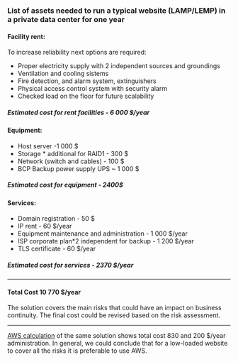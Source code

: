 ### List of assets needed to run a typical website (LAMP/LEMP) in a private data center for one year
#### Facility rent:  
 To increase reliability next options are required: 
* Proper electricity supply with 2 independent sources and groundings 
* Ventilation and cooling sistems
* Fire detection, and alarm system, extinguishers
* Physical access control system with security alarm
* Checked load on the floor for future scalability
##### Estimated cost for rent facilities - 6 000 $/year

#### Equipment:
* Host server -1 000 $
* Storage * additional for RAID1 - 300 $
* Network (switch and cables) - 100 $
* BCP Backup power supply UPS ~ 1 000 $
##### Estimated cost for equipment - 2400$

#### Services:
* Domain registration - 50 $ 
* IP rent - 60 $/year 
* Equipment maintenance and administration - 1 000 $/year 
* ISP corporate plan*2 independent for backup - 1 200 $/year
* TLS certificate - 60 $/year
##### Estimated cost for services - 2370 $/year
---
#### Total Cost 10 770 $/year
The solution covers the main risks that could have an impact on business continuity. The final cost could be revised based on the risk assessment.
___
[AWS calculation](https://calculator.aws/#/estimate?id=aec9339179da2876eca6632c24f980a704660159) of the same solution shows total cost 830   and  200 $/year administration.
In general, we could conclude that for a low-loaded website to cover all the risks it is preferable to use AWS.